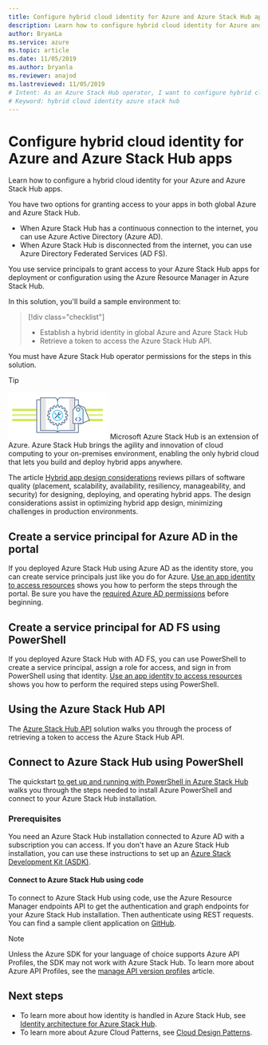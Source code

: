 ```yaml
---
title: Configure hybrid cloud identity for Azure and Azure Stack Hub apps
description: Learn how to configure hybrid cloud identity for Azure and Azure Stack Hub apps.
author: BryanLa
ms.service: azure
ms.topic: article
ms.date: 11/05/2019
ms.author: bryanla
ms.reviewer: anajod
ms.lastreviewed: 11/05/2019
# Intent: As an Azure Stack Hub operator, I want to configure hybrid cloud identity for Azure and Azure Stack Hub apps so my hybrid apps have a hybrid identity architecture.
# Keyword: hybrid cloud identity azure stack hub
---
```


# Configure hybrid cloud identity for Azure and Azure Stack Hub apps

Learn how to configure a hybrid cloud identity for your Azure and Azure Stack Hub apps.

You have two options for granting access to your apps in both global Azure and Azure Stack Hub.

 * When Azure Stack Hub has a continuous connection to the internet, you can use Azure Active Directory (Azure AD).
 * When Azure Stack Hub is disconnected from the internet, you can use Azure Directory Federated Services (AD FS).

You use service principals to grant access to your Azure Stack Hub apps for deployment or configuration using the Azure Resource Manager in Azure Stack Hub.

In this solution, you'll build a sample environment to:

> [!div class="checklist"]
> - Establish a hybrid identity in global Azure and Azure Stack Hub
> - Retrieve a token to access the Azure Stack Hub API.

You must have Azure Stack Hub operator permissions for the steps in this solution.

> [!Tip]
> ![Hybrid pillars diagram](media/solution-deployment-guide-cross-cloud-scaling/hybrid-pillars.png)
> Microsoft Azure Stack Hub is an extension of Azure. Azure Stack Hub brings the agility and innovation of cloud computing to your on-premises environment, enabling the only hybrid cloud that lets you build and deploy hybrid apps anywhere.
>
> The article [Hybrid app design considerations](/hybrid/app-solutions/overview-app-design-considerations) reviews pillars of software quality (placement, scalability, availability, resiliency, manageability, and security) for designing, deploying, and operating hybrid apps. The design considerations assist in optimizing hybrid app design, minimizing challenges in production environments.

## Create a service principal for Azure AD in the portal

If you deployed Azure Stack Hub using Azure AD as the identity store, you can create service principals just like you do for Azure. [Use an app identity to access resources](/azure-stack/operator/azure-stack-create-service-principals#manage-an-azure-ad-app-identity) shows you how to perform the steps through the portal. Be sure you have the [required Azure AD permissions](/azure/azure-resource-manager/resource-group-create-service-principal-portal#required-permissions) before beginning.

## Create a service principal for AD FS using PowerShell

If you deployed Azure Stack Hub with AD FS, you can use PowerShell to create a service principal, assign a role for access, and sign in from PowerShell using that identity. [Use an app identity to access resources](/azure-stack/operator/azure-stack-create-service-principals#manage-an-ad-fs-app-identity) shows you how to perform the required steps using PowerShell.

## Using the Azure Stack Hub API

The [Azure Stack Hub API](/azure-stack/user/azure-stack-rest-api-use)  solution walks you through the process of retrieving a token to access the Azure Stack Hub API.

## Connect to Azure Stack Hub using PowerShell

The quickstart [to get up and running with PowerShell in Azure Stack Hub](/azure-stack/operator/azure-stack-powershell-install) walks you through the steps needed to install Azure PowerShell and connect to your Azure Stack Hub installation.

### Prerequisites

You need an Azure Stack Hub installation connected to Azure AD with a subscription you can access. If you don't have an Azure Stack Hub installation, you can use these instructions to set up an [Azure Stack Development Kit (ASDK)](/azure-stack/asdk/asdk-install).

#### Connect to Azure Stack Hub using code

To connect to Azure Stack Hub using code, use the Azure Resource Manager endpoints API to get the authentication and graph endpoints for your Azure Stack Hub installation. Then authenticate using REST requests. You can find a sample client application on
[GitHub](https://github.com/shriramnat/HybridARMApplication).

> [!Note]
> Unless the Azure SDK for your language of choice supports Azure API Profiles, the SDK may not work with Azure Stack Hub. To learn more about Azure API Profiles, see the [manage API version profiles](/azure-stack/user/azure-stack-version-profiles) article.

## Next steps

- To learn more about how identity is handled in Azure Stack Hub, see [Identity architecture for Azure Stack Hub](/azure-stack/operator/azure-stack-identity-architecture).
- To learn more about Azure Cloud Patterns, see [Cloud Design Patterns](../../patterns/index.md).
